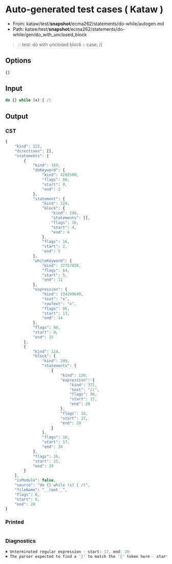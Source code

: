 # Auto-generated test cases ( Kataw )
- From: kataw/test/__snapshot__/ecma262/statements/do-while/autogen.md
- Path: kataw/test/__snapshot__/ecma262/statements/do-while/gen/do_with_unclosed_block
> :: test: do with unclosed block
> :: case: /(
## Options

`````js
{}
`````
## Input

`````js
do {} while (x) { /(
`````
## Output

### CST

```javascript
{
    "kind": 122,
    "directives": [],
    "statements": [
        {
            "kind": 169,
            "doKeyword": {
                "kind": 4202580,
                "flags": 80,
                "start": 0,
                "end": 2
            },
            "statement": {
                "kind": 124,
                "block": {
                    "kind": 249,
                    "statements": [],
                    "flags": 16,
                    "start": 4,
                    "end": 4
                },
                "flags": 16,
                "start": 2,
                "end": 5
            },
            "whileKeyword": {
                "kind": 37757028,
                "flags": 64,
                "start": 5,
                "end": 11
            },
            "expression": {
                "kind": 134299649,
                "text": "x",
                "rawText": "x",
                "flags": 96,
                "start": 13,
                "end": 14
            },
            "flags": 80,
            "start": 0,
            "end": 15
        },
        {
            "kind": 124,
            "block": {
                "kind": 249,
                "statements": [
                    {
                        "kind": 120,
                        "expression": {
                            "kind": 371,
                            "text": "/(",
                            "flags": 96,
                            "start": 17,
                            "end": 20
                        },
                        "flags": 16,
                        "start": 17,
                        "end": 20
                    }
                ],
                "flags": 16,
                "start": 17,
                "end": 20
            },
            "flags": 16,
            "start": 15,
            "end": 20
        }
    ],
    "isModule": false,
    "source": "do {} while (x) { /(",
    "fileName": "__root__",
    "flags": 0,
    "start": 0,
    "end": 20
}
```

### Printed

```javascript

```

### Diagnostics

```javascript
✖ Unterminated regular expression - start: 17, end: 20
✖ The parser expected to find a '}' to match the '{' token here - start: 18, end: 20

```

